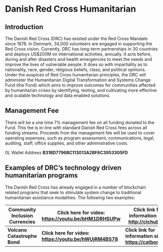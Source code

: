 # Danish Red Cross Humanitarian
## Introduction

The Danish Red Cross (DRC) has existed under the Red Cross Mandate since 1876\. In Denmark, 34,000 volunteers are engaged in supporting the Red Cross vision. Currently, DRC has long-term partnerships in 30 countries and deploys US$200M on international activities, annually. It acts before, during and after disasters and health emergencies to meet the needs and improve the lives of vulnerable people. It does so with impartiality as to nationality, race, gender, religious beliefs, class, and political opinions. Under the auspices of Red Cross humanitarian principles, the DRC will administer the Humanitarian Digital Transformation and Systems Change Fund (the Fund) which aims to improve outcomes for communities affected by humanitarian crises by identifying, testing, and cultivating more effective and scalable technology and data enabled solutions.




## Management Fee




There will be a one time 7% management fee on all funding donated to the Fund. This fee is in-line with standard Danish Red Cross fees across all funding streams. Proceeds from the management fee will be used to cover operating expenses, such as program assessment, communications, legal, auditing, staff, office supplies, and other administrative costs.




0L Wallet Address **B31BD7796BC113013A2BF6C3953305FD**




## Examples of DRC’s technology driven humanitarian programs




The Danish Red Cross has already engaged in a number of blockchain related programs that seek to stimulate system change to traditional humanitarian assistance modalities. The following two examples:






| **Community Inclusion Currencies** | **Click here for video: https://youtu.be/bHM1DRHSUPw** | **Click link for information site: http://cichub.org** |
| --- | --- | --- |
| **Volcano Catastrophe Bond** | **Click here for video: https://youtu.be/hWUjRM4BS78** | **Click link for information site: https://catbond.org** |
